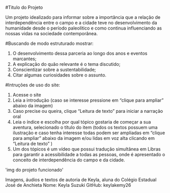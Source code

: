 #Titulo do Projeto

Um projeto idealizado para informar sobre a importância que a relação de interdependência entre o campo e a cidade teve no desenvolvimento da humanidade desde o período paleolítico e como continua influenciando as nossas vidas na sociedade contemporânea. 

#Buscando de modo estruturado mostrar:
1. O desenvolvimento dessa parceria ao longo dos anos e eventos marcantes;
2. A explicação do quão relevante é o tema discutido;
3. Conscientizar sobre a sustentabilidade;
4. Citar algumas curiosidades sobre o assunto.

#Intruções de uso do site:
1.	Acesse o site
2.	Leia a introdução (caso se interesse pressione em “clique para ampliar” abaixo da imagem)
3.	Caso precise ou queira, clique “Leitura de texto” para iniciar a narração oral 
4.	Leia o índice e escolha por qual tópico gostaria de começar a sua aventura, selecionado o título do item (todos os textos possuem uma ilustração e caso tenha interesse todas podem ser ampliadas em “clique para ampliar” abaixo da imagem e/ou lidas em voz alta clicando em “Leitura de texto” )
5.	Um dos tópicos é um vídeo que possui tradução simultânea em Libras para garantir a acessibilidade a todas as pessoas, onde é apresentado o conceito de interdependência do campo e da cidade.


'img do projeto funcionado'


Imagens, áudios e textos de autoria de Keyla, aluna do Colégio Estadual José de Anchieta 
Nome: Keyla Suzuki
GitHub: keylakemy26